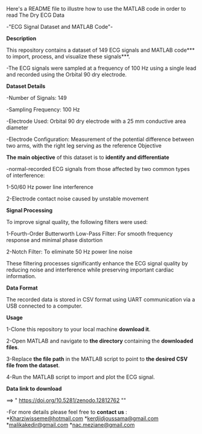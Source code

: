 Here's a README file to illustre how to use the MATLAB code in order to read The Dry ECG Data

-"ECG Signal Dataset and MATLAB Code"-

**Description**


This repository contains a dataset of 149 ECG signals and MATLAB code*** to import, process, and visualize these signals***. 


-The ECG signals were sampled at a frequency of 100 Hz using a single lead and recorded using the Orbital 90 dry electrode.

**Dataset Details**


-Number of Signals: 149


-Sampling Frequency: 100 Hz


-Electrode Used: Orbital 90 dry electrode with a 25 mm conductive area diameter


-Electrode Configuration: Measurement of the potential difference between two arms, with the right leg serving as the reference
Objective


**The main objective** of this dataset is to **identify and differentiate** 


-normal-recorded ECG signals from those affected by two common types of interference:


1-50/60 Hz power line interference


2-Electrode contact noise caused by unstable movement


**Signal Processing**

To improve signal quality, the following filters were used:

1-Fourth-Order Butterworth Low-Pass Filter: For smooth frequency response and minimal phase distortion

2-Notch Filter: To eliminate 50 Hz power line noise

These filtering processes significantly enhance the ECG signal quality by reducing noise and interference while preserving important cardiac information.

**Data Format**

The recorded data is stored in CSV format using UART communication via a USB connected to a computer.

**Usage**

1-Clone this repository to your local machine **download it**.

2-Open MATLAB and navigate to **the directory** containing the **downloaded files**.

3-Replace **the file path** in the MATLAB script to point to **the desired CSV file from the dataset**.

4-Run the MATLAB script to import and plot the ECG signal.

**Data link to download**

==> " https://doi.org/10.5281/zenodo.12812762 ""

-For more details please feel free to **contact us** :
*Kharziwisseme@hotmail.com
*kerdjidjoussama@gmail.com
*malikakedir@gmail.com
*nac.meziane@gmail.com
